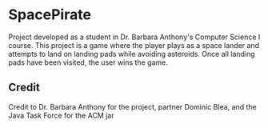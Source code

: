 # SpacePirate
Project developed as a student in Dr. Barbara Anthony's Computer Science I course. This project is a game where the player plays as a space lander and attempts to land on landing pads while avoiding asteroids. Once all landing pads have been visited, the user wins the game. 
## Credit
Credit to Dr. Barbara Anthony for the project, partner Dominic Blea, and the Java Task Force for the ACM jar
